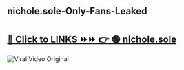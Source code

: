 
 ## nichole.sole-Only-Fans-Leaked

# <h2><a href="https://clipsfans.com/nichole.sole&ref=git">🔗 Click to LINKS ⏩⏩ 👉 🟢 nichole.sole </a></h2>

<a href="https://clipsfans.com/nichole.sole&ref=git" rel="nofollow" data-target="animated-image.originalLink"><img src="https://i.ibb.co.com/xMMVF88/686577567.gif" alt="Viral Video Original" style="max-width: 100%; display: inline-block;" data-target="animated-image.originalImage"></a>

